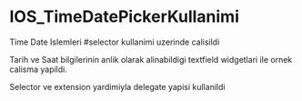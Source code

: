 # IOS_TimeDatePickerKullanimi
Time Date Islemleri #selector kullanimi uzerinde calisildi


Tarih ve Saat bilgilerinin anlik olarak alinabildigi textfield widgetlari ile ornek calisma yapildi.

Selector ve extension yardimiyla delegate yapisi kullanildi
